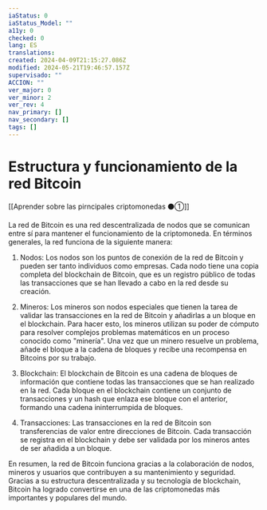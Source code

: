 ```yaml
---
iaStatus: 0
iaStatus_Model: ""
a11y: 0
checked: 0
lang: ES
translations: 
created: 2024-04-09T21:15:27.086Z
modified: 2024-05-21T19:46:57.157Z
supervisado: ""
ACCION: ""
ver_major: 0
ver_minor: 2
ver_rev: 4
nav_primary: []
nav_secondary: []
tags: []
---
```

# Estructura y funcionamiento de la red Bitcoin

[[Aprender sobre las pirncipales criptomonedas ⚫①]]

La red de Bitcoin es una red descentralizada de nodos que se comunican entre sí para mantener el funcionamiento de la criptomoneda. En términos generales, la red funciona de la siguiente manera:

1. Nodos: Los nodos son los puntos de conexión de la red de Bitcoin y pueden ser tanto individuos como empresas. Cada nodo tiene una copia completa del blockchain de Bitcoin, que es un registro público de todas las transacciones que se han llevado a cabo en la red desde su creación.

2. Mineros: Los mineros son nodos especiales que tienen la tarea de validar las transacciones en la red de Bitcoin y añadirlas a un bloque en el blockchain. Para hacer esto, los mineros utilizan su poder de cómputo para resolver complejos problemas matemáticos en un proceso conocido como "minería". Una vez que un minero resuelve un problema, añade el bloque a la cadena de bloques y recibe una recompensa en Bitcoins por su trabajo.

3. Blockchain: El blockchain de Bitcoin es una cadena de bloques de información que contiene todas las transacciones que se han realizado en la red. Cada bloque en el blockchain contiene un conjunto de transacciones y un hash que enlaza ese bloque con el anterior, formando una cadena ininterrumpida de bloques.

4. Transacciones: Las transacciones en la red de Bitcoin son transferencias de valor entre direcciones de Bitcoin. Cada transacción se registra en el blockchain y debe ser validada por los mineros antes de ser añadida a un bloque.

En resumen, la red de Bitcoin funciona gracias a la colaboración de nodos, mineros y usuarios que contribuyen a su mantenimiento y seguridad. Gracias a su estructura descentralizada y su tecnología de blockchain, Bitcoin ha logrado convertirse en una de las criptomonedas más importantes y populares del mundo.
